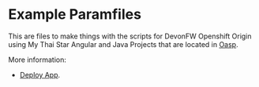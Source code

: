 # Example Paramfiles

This are files to make things with the scripts for DevonFW Openshift Origin using My Thai Star Angular and Java Projects that are located in [Oasp](https://github.com/oasp/my-thai-star).

More information:
- [Deploy App](https://github.com/devonfw/devonfw-shop-floor/tree/master/dsf4openshift/cluster/command-line/deploy-app).

